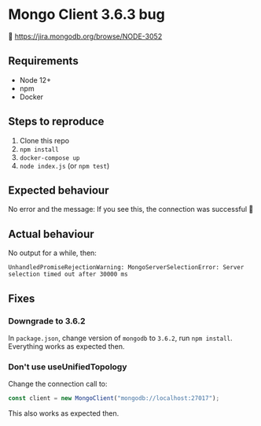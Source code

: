 # Mongo Client 3.6.3 bug

🐛 https://jira.mongodb.org/browse/NODE-3052

## Requirements

* Node 12+
* npm
* Docker

## Steps to reproduce

1. Clone this repo
2. `npm install`
3. `docker-compose up`
4. `node index.js` (or `npm test`)

## Expected behaviour

No error and the message: If you see this, the connection was successful 🎉

## Actual behaviour

No output for a while, then:

```
UnhandledPromiseRejectionWarning: MongoServerSelectionError: Server selection timed out after 30000 ms
```

## Fixes

### Downgrade to 3.6.2

In `package.json`, change version of `mongodb` to `3.6.2`, run `npm install`.
Everything works as expected then.

### Don't use useUnifiedTopology

Change the connection call to:

```js
const client = new MongoClient("mongodb://localhost:27017");
```

This also works as expected then.
